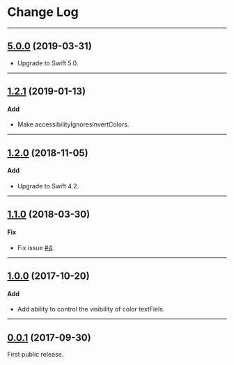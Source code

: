 # Change Log

-----

## [5.0.0](https://github.com/EFPrefix/EFColorPicker/releases/tag/5.0.0) (2019-03-31)

- Upgrade to Swift 5.0.

---

## [1.2.1](https://github.com/EFPrefix/EFColorPicker/releases/tag/1.2.1) (2019-01-13)

#### Add

* Make accessibilityIgnoresInvertColors.

---

## [1.2.0](https://github.com/EFPrefix/EFColorPicker/releases/tag/1.2.0) (2018-11-05)

#### Add

* Upgrade to Swift 4.2.

---

## [1.1.0](https://github.com/EFPrefix/EFColorPicker/releases/tag/1.1.0) (2018-03-30)

#### Fix

* Fix issue [#4](https://github.com/EFPrefix/EFColorPicker/issues/4).

---

## [1.0.0](https://github.com/EFPrefix/EFColorPicker/releases/tag/1.0.0) (2017-10-20)

#### Add

* Add ability to control the visibility of color textFiels.

---

## [0.0.1](https://github.com/EFPrefix/EFColorPicker/releases/tag/0.0.1) (2017-09-30)

First public release.
